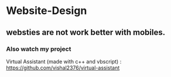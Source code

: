 # Website-Design

## websties are not work better with mobiles.

### Also watch my project 
   Virtual Assistant (made with c++ and vbscript) : https://github.com/vishal2376/virtual-assistant
